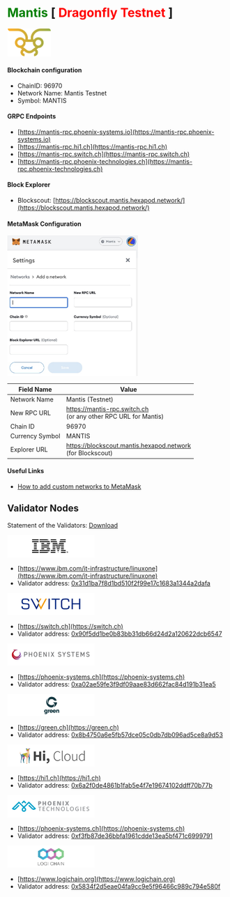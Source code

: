 # <span style="color: green">Mantis</span> [ <span style="color: red">Dragonfly Testnet</span> ]

<img src="images/mantis.svg" width="100" alt="Mantis" title="Mantis">

#### Blockchain configuration

* ChainID: 96970
* Network Name: Mantis Testnet
* Symbol: MANTIS

#### GRPC Endpoints
* [https://mantis-rpc.phoenix-systems.io](https://mantis-rpc.phoenix-systems.io)
* [https://mantis-rpc.hi1.ch](https://mantis-rpc.hi1.ch)
* [https://mantis-rpc.switch.ch](https://mantis-rpc.switch.ch)
* [https://mantis-rpc.phoenix-technologies.ch](https://mantis-rpc.phoenix-technologies.ch)

#### Block Explorer
* Blockscout: [https://blockscout.mantis.hexapod.network/](https://blockscout.mantis.hexapod.network/)

#### MetaMask Configuration

<img src="images/metamask_mantis.png" width="300" alt="MetaMask MANTIS" title="MetaMask MANTIS">

| Field Name | Value |
| --- | --- |
| Network Name | Mantis (Testnet) |
| New RPC URL | https://mantis-rpc.switch.ch <br/>(or any other RPC URL for Mantis) |
| Chain ID | 96970 |
| Currency Symbol | MANTIS |
| Explorer URL | https://blockscout.mantis.hexapod.network <br/>(for Blockscout) |

#### Useful Links
* [How to add custom networks to MetaMask](https://community.metamask.io/t/how-to-add-custom-networks-to-metamask-like-binance-and-polygon-matic/3634)

## Validator Nodes

Statement of the Validators: [Download](https://github.com/hexapods/mantis/blob/main/statement.pdf) 

<img src="https://github.com/hexapods/dragonfly/raw/main/images/logo_ibm.png" width="200" alt="IBM" title="IBM">

* [https://www.ibm.com/it-infrastructure/linuxone](https://www.ibm.com/it-infrastructure/linuxone)
* Validator address: [0x31d1ba7f8d1bd510f2f99e17c1683a1344a2dafa](https://mantis.phoenix-systems.io/address/0x31d1ba7f8d1bd510f2f99e17c1683a1344a2dafa)

<img src="https://github.com/hexapods/dragonfly/raw/main/images/logo_switch.png" width="200" alt="Switch" title="Switch">

* [https://switch.ch](https://switch.ch)
* Validator address: [0x90f5dd1be0b83bb31db66d24d2a120622dcb6547](https://mantis.switch.ch/address/0x90f5dd1be0b83bb31db66d24d2a120622dcb6547)

<img src="https://github.com/hexapods/dragonfly/raw/main/images/logo_phoenix_systems.png" width="200" alt="Phoenix Systems" title="Phoenix Systems">

* [https://phoenix-systems.ch](https://phoenix-systems.ch)
* Validator address: [0xa02ae59fe3f9df09aae83d662fac84d191b31ea5](https://mantis.phoenix-systems.io/address/0xa02ae59fe3f9df09aae83d662fac84d191b31ea5)

<img src="https://github.com/hexapods/dragonfly/raw/main/images/logo_green.png" width="200" alt="Green" title="Green">

* [https://green.ch](https://green.ch)
* Validator address: [0x8b4750a6e5fb57dce05c0db7db096ad5ce8a9d53](https://mantis.phoenix-systems.io/address/0x8b4750a6e5fb57dce05c0db7db096ad5ce8a9d53)

<img src="https://github.com/hexapods/dragonfly/raw/main/images/logo_hicloud.png" width="200" alt="Hi, cloud" title="Hi, cloud">

* [https://hi1.ch](https://hi1.ch)
* Validator address: [0x6a2f0de4861b1fab5e4f7e19674102ddff70b77b](https://mantis.phoenix-systems.io/address/0x6a2f0de4861b1fab5e4f7e19674102ddff70b77b)

<img src="https://github.com/hexapods/dragonfly/raw/main/images/logo_phoenix_technologies.png" width="200" alt="Phoenix Technologies" title="Phoenix Technologies">

* [https://phoenix-systems.ch](https://phoenix-systems.ch)
* Validator address: [0xf3fb87de36bbfa1961cdde13ea5bf471c6999791](https://mantis.phoenix-systems.io/address/0xf3fb87de36bbfa1961cdde13ea5bf471c6999791)

<img src="https://github.com/hexapods/dragonfly/raw/main/images/logo_logichain.png" width="200" alt="Logi Chain Foundation" title="Logi Chain Foundation">

* [https://www.logichain.org](https://www.logichain.org)
* Validator address: [0x5834f2d5eae04fa9cc9e5f96466c989c794e580f](https://mantis.phoenix-systems.io/address/0x5834f2d5eae04fa9cc9e5f96466c989c794e580f)

